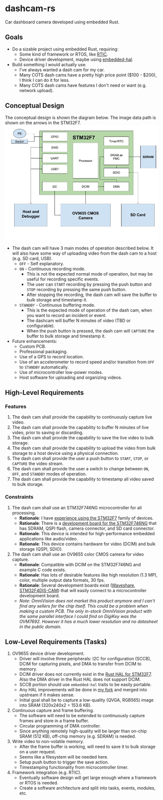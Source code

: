 # dashcam-rs

Car dashboard camera developed using embedded Rust.

## Goals
* Do a sizable project using embedded Rust, requiring:
    * Some kind of framework or RTOS, like [RTIC](https://github.com/rtic-rs/cortex-m-rtic).
    * Device driver development, maybe using [embedded-hal](https://github.com/rust-embedded/embedded-hal).
* Build something I would actually use.
    * I've always wanted a dash cam for my car.
    * Many COTS dash cams have a pretty high price point ($100 - $200), I think I can do it for less.
    * Many COTS dash cams have features I don't need or want (e.g. network upload).

## Conceptual Design
The conceptual design is shown the diagram below. The image data path is shown on the arrows in the STM32F7.
![](img/design.jpg)

* The dash cam will have 3 main modes of operation described below. It will also have some way of uploading video from the dash cam to a host (e.g. SD card, USB).
    * `OFF` - Self explanatory.
    * `ON` - Continuous recording mode.
        * This is not the expected normal mode of operation, but may be useful for recording specific events.
        * The user can `START` recording by pressing the push button and `STOP` recording by pressing the same push button.
        * After stopping the recording, the dash cam will save the buffer to bulk storage and timestamp it.
    * `STANDBY` - Continuous buffering mode.
        * This is the expected mode of operation of the dash cam, when you want to record an incident or event.
        * The dashcam will buffer N minutes of video (TBD or configurable).
        * When the push button is pressed, the dash cam will `CAPTURE` the buffer to bulk storage and timestamp it.
* Future enhancements:
    * Custom PCB.
    * Professional packaging.
    * Use of a GPS to record location.
    * Use of an accelerometer to record speed and/or transition from `OFF` to `STANDBY` automatically.
    * Use of microcontroller low-power modes.
    * Host software for uploading and organizing videos.

## High-Level Requirements

### Features
1. The dash cam shall provide the capability to continuously capture live video.
2. The dash cam shall provide the capability to buffer N minutes of live video, prior to saving or discarding.
3. The dash cam shall provide the capability to save the live video to bulk storage.
4. The dash cam shall provide the capability to upload the video from bulk storage to a host device using a physical connection.
5. The dash cam shall provide the user a push button to `START`, `STOP`, or `CAPTURE` the video stream.
6. The dash cam shall provide the user a switch to change between `ON`, `OFF`, and `STANDBY` modes of operation.
7. The dash cam shall provide the capability to timestamp all video saved to bulk storage.

### Constraints
1. The dash cam shall use an STM32F746NG microcontroller for all processing.
    * __Rationale__: I have [experience using the STM32F7](https://github.com/bbrown1867/nucleof767zi-rs) family of devices.
    * __Rationale__: There is a [development board for the STM32F746NG](https://www.st.com/en/evaluation-tools/32f746gdiscovery.html) that has SDRAM, QSPI flash, camera connector, and SD card connector.
    * __Rationale__: This device is intended for high-performance embedded applications like audio/video.
    * __Rationale__: This device contains hardware for video (DCIM) and bulk storage (QSPI, SDIO).
2. The dash cam shall use an OV9655 color CMOS camera for video capture.
    * __Rationale__: Compatible with DCIM on the STM32F746NG and example C code exists.
    * __Rationale__: Has lots of desirable features like high resolution (1.3 MP), color, multiple output data formats, 30 fps.
    * __Rationale__: Several development boards exist ([Waveshare](https://www.waveshare.com/ov9655-camera-board.htm), [STM32F4DIS-CAM](https://www.newark.com/stmicroelectronics/stm32f4dis-cam/module-1-3mp-camera-f4-discovery/dp/47W1732)) that will easily connect to a microcontroller development board.
    * _Note: OmniVision does not market this product anymore and I can't find any sellers for the chip itself. This could be a problem when making a custom PCB. The only in-stock OmniVision product with the same parallel interface I could find on DigiKey was the OVM7692. However it has a much lower resolution and no datasheet in the public domain._

## Low-Level Requirements (Tasks)
1. OV9655 device driver development.
    * Driver will involve three peripherals: I2C for configuration (SCCB), DCIM for capturing pixels, and DMA to transfer from DCIM to memory.
    * DCIM driver does not currently exist in the [Rust HAL for STM32F7](https://github.com/stm32-rs/stm32f7xx-hal). Also the DMA driver in the Rust HAL does not support DCIM.
    * SCCB portion should use `embedded-hal` traits to be easily portable.
    * Any HAL improvements will be done in [my fork](https://github.com/bbrown1867/stm32f7xx-hal) and merged into upstream if it makes sense.
    * Initial goal shall be to capture a low-quality (QVGA, RGB565) image into SRAM (320x240x2 = 153.6 KB).
2. Continuous capture and frame buffering.
    * The software will need to be extended to continuously capture frames and store in a frame buffer.
    * Circular programming of DMA controller.
    * Since anything remotely high-quality will be larger than on-chip SRAM (512 KB), off-chip memory (e.g. SDRAM) is needed.
3. Write video to non-volatile memory.
    * After the frame buffer is working, will need to save it to bulk storage on a user request.
    * Seems like a filesystem will be needed here.
    * Setup push button to trigger the save action.
    * Timestamping functionality from microcontroller timer.
4. Framework integration (e.g. RTIC).
    * Eventually software design will get large enough where a framework or RTOS is needed.
    * Create a software architecture and split into tasks, events, modules, etc.
